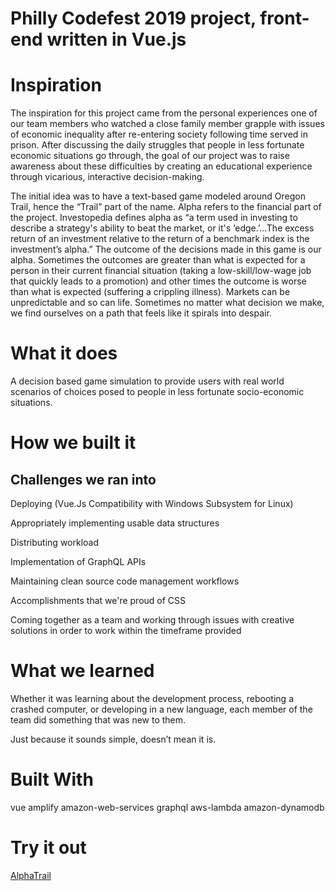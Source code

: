 # Philly Codefest 2019 project, front-end written in Vue.js 

# Inspiration
The inspiration for this project came from the personal experiences one of our team members who watched a close family member grapple with issues of economic inequality after re-entering society following time served in prison. After discussing the daily struggles that people in less fortunate economic situations go through, the goal of our project was to raise awareness about these difficulties by creating an educational experience through vicarious, interactive decision-making.

The initial idea was to have a text-based game modeled around Oregon Trail, hence the “Trail” part of the name. Alpha refers to the financial part of the project. Investopedia defines alpha as “a term used in investing to describe a strategy's ability to beat the market, or it's ‘edge.’...The excess return of an investment relative to the return of a benchmark index is the investment’s alpha.” The outcome of the decisions made in this game is our alpha. Sometimes the outcomes are greater than what is expected for a person in their current financial situation (taking a low-skill/low-wage job that quickly leads to a promotion) and other times the outcome is worse than what is expected (suffering a crippling illness). Markets can be unpredictable and so can life. Sometimes no matter what decision we make, we find ourselves on a path that feels like it spirals into despair.

# What it does
A decision based game simulation to provide users with real world scenarios of choices posed to people in less fortunate socio-economic situations.

# How we built it
## Challenges we ran into
Deploying (Vue.Js Compatibility with Windows Subsystem for Linux)

Appropriately implementing usable data structures

Distributing workload

Implementation of GraphQL APIs

Maintaining clean source code management workflows

Accomplishments that we're proud of
CSS

Coming together as a team and working through issues with creative solutions in order to work within the timeframe provided

# What we learned
Whether it was learning about the development process, rebooting a crashed computer, or developing in a new language, each member of the team did something that was new to them.

Just because it sounds simple, doesn’t mean it is.

# Built With
vue
amplify
amazon-web-services
graphql
aws-lambda
amazon-dynamodb
# Try it out
[AlphaTrail](alphatrail.me)
